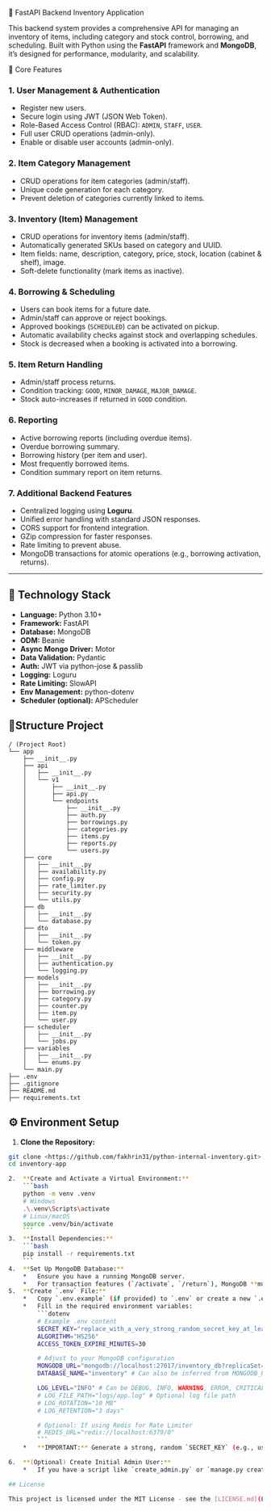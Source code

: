 🚀 FastAPI Backend Inventory Application

This backend system provides a comprehensive API for managing an inventory of items, including category and stock control, borrowing, and scheduling. Built with Python using the **FastAPI** framework and **MongoDB**, it’s designed for performance, modularity, and scalability. 

🔑 Core Features

### 1. User Management & Authentication
- Register new users.
- Secure login using JWT (JSON Web Token).
- Role-Based Access Control (RBAC): `ADMIN`, `STAFF`, `USER`.
- Full user CRUD operations (admin-only).
- Enable or disable user accounts (admin-only).

### 2. Item Category Management
- CRUD operations for item categories (admin/staff).
- Unique code generation for each category.
- Prevent deletion of categories currently linked to items.

### 3. Inventory (Item) Management
- CRUD operations for inventory items (admin/staff).
- Automatically generated SKUs based on category and UUID.
- Item fields: name, description, category, price, stock, location (cabinet & shelf), image.
- Soft-delete functionality (mark items as inactive).

### 4. Borrowing & Scheduling
- Users can book items for a future date.
- Admin/staff can approve or reject bookings.
- Approved bookings (`SCHEDULED`) can be activated on pickup.
- Automatic availability checks against stock and overlapping schedules.
- Stock is decreased when a booking is activated into a borrowing.

### 5. Item Return Handling
- Admin/staff process returns.
- Condition tracking: `GOOD`, `MINOR_DAMAGE`, `MAJOR_DAMAGE`.
- Stock auto-increases if returned in `GOOD` condition.

### 6. Reporting
- Active borrowing reports (including overdue items).
- Overdue borrowing summary.
- Borrowing history (per item and user).
- Most frequently borrowed items.
- Condition summary report on item returns.

### 7. Additional Backend Features
- Centralized logging using **Loguru**.
- Unified error handling with standard JSON responses.
- CORS support for frontend integration.
- GZip compression for faster responses.
- Rate limiting to prevent abuse.
- MongoDB transactions for atomic operations (e.g., borrowing activation, returns).

---

## 🧱 Technology Stack

- **Language:** Python 3.10+
- **Framework:** FastAPI
- **Database:** MongoDB
- **ODM:** Beanie
- **Async Mongo Driver:** Motor
- **Data Validation:** Pydantic
- **Auth:** JWT via python-jose & passlib
- **Logging:** Loguru
- **Rate Limiting:** SlowAPI
- **Env Management:** python-dotenv
- **Scheduler (optional):** APScheduler


## 📂Structure Project
```
/ (Project Root)
└── app
    ├── __init__.py
    ├── api
    │   ├── __init__.py
    │   └── v1
    │       ├── __init__.py
    │       ├── api.py
    │       └── endpoints
    │           ├── __init__.py
    │           ├── auth.py
    │           ├── borrowings.py
    │           ├── categories.py
    │           ├── items.py
    │           ├── reports.py
    │           └── users.py
    ├── core
    │   ├── __init__.py
    │   ├── availability.py
    │   ├── config.py
    │   ├── rate_limiter.py
    │   ├── security.py
    │   └── utils.py
    ├── db
    │   ├── __init__.py
    │   └── database.py
    ├── dto
    │   ├── __init__.py
    │   └── token.py
    ├── middleware
    │   ├── __init__.py
    │   ├── authentication.py
    │   └── logging.py
    ├── models
    │   ├── __init__.py
    │   ├── borrowing.py
    │   ├── category.py
    │   ├── counter.py
    │   ├── item.py
    │   └── user.py
    ├── scheduler
    │   ├── __init__.py
    │   └── jobs.py
    ├── variables
    │   ├── __init__.py
    │   └── enums.py
    └── main.py
├── .env
├── .gitignore
├── README.md
├── requirements.txt
```

## ⚙️ Environment Setup
1. **Clone the Repository:**
```bash
git clone <https://github.com/fakhrin31/python-internal-inventory.git>
cd inventory-app

2.  **Create and Activate a Virtual Environment:**
    ```bash
    python -m venv .venv
    # Windows
    .\.venv\Scripts\activate
    # Linux/macOS
    source .venv/bin/activate
    ```
3.  **Install Dependencies:**
    ```bash
    pip install -r requirements.txt
    ```
4.  **Set Up MongoDB Database:**
    *   Ensure you have a running MongoDB server.
    *   For transaction features (`/activate`, `/return`), MongoDB **must be configured as a Replica Set**.
5.  **Create `.env` File:**
    *   Copy `.env.example` (if provided) to `.env` or create a new `.env` file in the project root.
    *   Fill in the required environment variables:
        ```dotenv
        # Example .env content
        SECRET_KEY="replace_with_a_very_strong_random_secret_key_at_least_32_hex_chars"
        ALGORITHM="HS256"
        ACCESS_TOKEN_EXPIRE_MINUTES=30

        # Adjust to your MongoDB configuration
        MONGODB_URL="mongodb://localhost:27017/inventory_db?replicaSet=rs0"
        DATABASE_NAME="inventory" # Can also be inferred from MONGODB_URL

        LOG_LEVEL="INFO" # Can be DEBUG, INFO, WARNING, ERROR, CRITICAL
        # LOG_FILE_PATH="logs/app.log" # Optional log file path
        # LOG_ROTATION="10 MB"
        # LOG_RETENTION="3 days"

        # Optional: If using Redis for Rate Limiter
        # REDIS_URL="redis://localhost:6379/0"
        ```
    *   **IMPORTANT:** Generate a strong, random `SECRET_KEY` (e.g., using `openssl rand -hex 32`).

6.  **(Optional) Create Initial Admin User:**
    *   If you have a script like `create_admin.py` or `manage.py create-admin`, run it to create the first admin user to log in and use admin-only endpoints.

## License

This project is licensed under the MIT License - see the [LICENSE.md](LICENSE.md) file for details.

